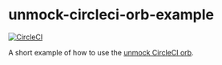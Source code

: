# unmock-circleci-orb-example

[![CircleCI](https://circleci.com/gh/unmock/unmock-circleci-orb-example.svg?style=svg)](https://circleci.com/gh/unmock/unmock-circleci-orb-example)

A short example of how to use the [unmock CircleCI orb](https://circleci.com/orbs/registry/orb/unmock/unmock).
